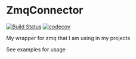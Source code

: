# ZmqConnector
[![Build Status](https://travis-ci.org/dabku/ZmqConnector.svg?branch=master)](https://travis-ci.org/dabku/ZmqConnector)
[![codecov](https://codecov.io/gh/dabku/ZmqConnector/branch/master/graph/badge.svg)](https://codecov.io/gh/dabku/ZmqConnector)

My wrapper for zmq that I am using in my projects

See examples for usage

